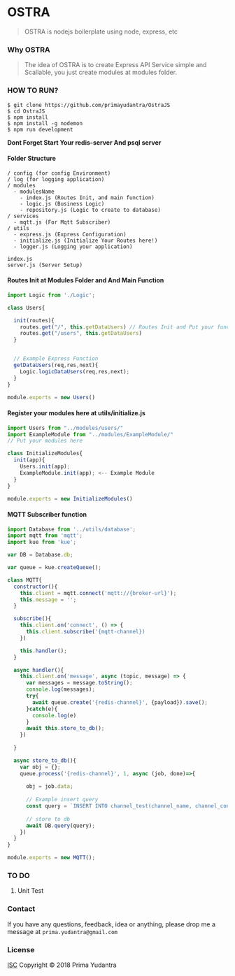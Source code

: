 # OSTRA

> OSTRA is nodejs boilerplate using node, express, etc

### Why OSTRA

> The idea of OSTRA is to create Express API Service simple and Scallable, you just create modules at modules folder.

### HOW TO RUN?
```
$ git clone https://github.com/primayudantra/OstraJS
$ cd OstraJS
$ npm install
$ npm install -g nodemon
$ npm run development 
```
**Dont Forget Start Your redis-server And psql server**

#### Folder Structure
```
/ config (for config Environment)
/ log (for logging application)
/ modules
  - modulesName
    - index.js (Routes Init, and main function)
    - logic.js (Business Logic)
    - repository.js (Logic to create to database)
/ services
  - mqtt.js (For Mqtt Subscriber)
/ utils
  - express.js (Express Configuration)
  - initialize.js (Initialize Your Routes here!)
  - logger.js (Logging your application)

index.js
server.js (Server Setup)
```

#### Routes Init at Modules Folder and And Main Function
```js
import Logic from './Logic';

class Users{

  init(routes){
    routes.get("/", this.getDataUsers) // Routes Init and Put your function
    routes.get("/users", this.getDataUsers) 
  }


  // Example Express Function
  getDataUsers(req,res,next){
    Logic.logicDataUsers(req,res,next);
  }
}

module.exports = new Users()
```

#### Register your modules here at utils/initialize.js
```js
import Users from "../modules/users/"
import ExampleModule from "../modules/ExampleModule/"
// Put your modules here

class InitializeModules{
  init(app){
    Users.init(app);
    ExampleModule.init(app); <-- Example Module
  }
}

module.exports = new InitializeModules()
```

#### MQTT Subscriber function

```js
import Database from '../utils/database';
import mqtt from 'mqtt';
import kue from 'kue';

var DB = Database.db;

var queue = kue.createQueue();

class MQTT{
  constructor(){
    this.client = mqtt.connect('mqtt://{broker-url}');
    this.message = '';
  }

  subscribe(){
    this.client.on('connect', () => {
      this.client.subscribe('{mqtt-channel})
    })

    this.handler();
  }

  async handler(){
    this.client.on('message', async (topic, message) => {
      var messages = message.toString();
      console.log(messages);
      try{
        await queue.create('{redis-channel}', {payload}).save();  
      }catch(e){
        console.log(e)
      }
      await this.store_to_db();
    })
    
  }

  async store_to_db(){
    var obj = {};
    queue.process('{redis-channel}', 1, async (job, done)=>{
      
      obj = job.data;
      
      // Example insert query
      const query = `INSERT INTO channel_test(channel_name, channel_content, created_at) values('${obj.channel_name}', '${obj.channel_content}', CURRENT_TIMESTAMP)`; 
      
      // store to db
      await DB.query(query); 
    })
  } 
}

module.exports = new MQTT();
```

### TO DO
1. Unit Test


### Contact
If you have any questions, feedback, idea or anything, please drop me a message at `prima.yudantra@gmail.com`

### License

  [ISC](LICENSE) Copyright © 2018 Prima Yudantra

